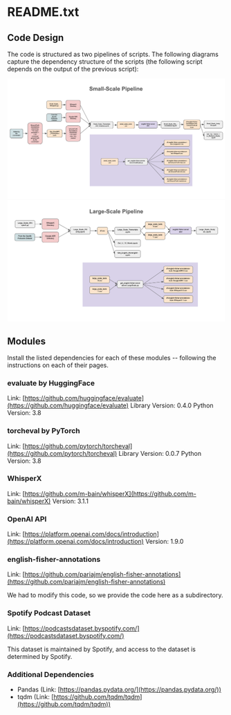 # README.txt

## Code Design

The code is structured as two pipelines of scripts. The following diagrams capture the dependency structure of the scripts (the following script depends on the output of the previous script):

![](./img/small-scale-pipeline.png?raw=True)
![](./img/large-scale-pipeline.png?raw=True)

## Modules

Install the listed dependencies for each of these modules -- following the instructions on each of their pages. 

### evaluate by HuggingFace

Link: [https://github.com/huggingface/evaluate](https://github.com/huggingface/evaluate)
Library Version: 0.4.0
Python Version: 3.8

### torcheval by PyTorch

Link: [https://github.com/pytorch/torcheval](https://github.com/pytorch/torcheval)
Library Version: 0.0.7
Python Version: 3.8

### WhisperX

Link: [https://github.com/m-bain/whisperX](https://github.com/m-bain/whisperX)
Version: 3.1.1

### OpenAI API
Link: [https://platform.openai.com/docs/introduction](https://platform.openai.com/docs/introduction)
Version: 1.9.0

### english-fisher-annotations

Link: [https://github.com/pariajm/english-fisher-annotations](https://github.com/pariajm/english-fisher-annotations)

We had to modify this code, so we provide the code here as a subdirectory.


### Spotify Podcast Dataset

Link: [https://podcastsdataset.byspotify.com/](https://podcastsdataset.byspotify.com/)

This dataset is maintained by Spotify, and access to the dataset is determined by Spotify.


### Additional Dependencies
* Pandas (Link: [https://pandas.pydata.org/](https://pandas.pydata.org/))
* tqdm (Link: [https://github.com/tqdm/tqdm](https://github.com/tqdm/tqdm))
